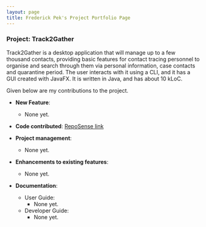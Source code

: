 ```yaml
--- 
layout: page
title: Frederick Pek's Project Portfolio Page
---
```


### Project: Track2Gather

Track2Gather is a desktop application that will manage up to a few thousand contacts, providing basic features for
contact tracing personnel to organise and search through them via personal information, case contacts and quarantine
period. The user interacts with it using a CLI, and it has a GUI created with JavaFX. It is written in Java, and has
about 10 kLoC.

Given below are my contributions to the project.

* **New Feature**:
    * None yet.

* **Code contributed**: [RepoSense link]()

* **Project management**:
    * None yet.

* **Enhancements to existing features**:
    * None yet.

* **Documentation**:
    * User Guide:
        * None yet.
    * Developer Guide:
        * None yet.
